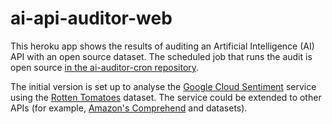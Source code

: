 # ai-api-auditor-web

This heroku app shows the results of auditing an Artificial Intelligence (AI) API with an open source dataset. The scheduled job that runs the audit is open source [in the ai-auditor-cron repository](https://github.com/nlathia/ai-auditor-cron).

The initial version is set up to analyse the [Google Cloud Sentiment](https://cloud.google.com/natural-language/docs/analyzing-sentiment) service using the [Rotten Tomatoes](https://huggingface.co/datasets/rotten_tomatoes) dataset. The service could be extended to other APIs (for example, [Amazon's Comprehend](https://docs.aws.amazon.com/comprehend/latest/dg/how-sentiment.html) and datasets).



